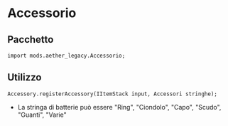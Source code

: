 # Accessorio

## Pacchetto

```zenscript
import mods.aether_legacy.Accessorio;
```
## Utilizzo

```zenscript
Accessory.registerAccessory(IItemStack input, Accessori stringhe);
```
- La stringa di batterie può essere "Ring", "Ciondolo", "Capo", "Scudo", "Guanti", "Varie"